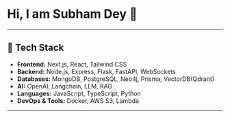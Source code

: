 # Hi, I am Subham Dey 👋

---

## 🚀 Tech Stack
- **Frontend:** Next.js, React, Tailwind CSS
- **Backend:** Node.js, Express, Flask, FastAPI, WebSockets
- **Databases:** MongoDB, PostgreSQL, Neo4j, Prisma, VectorDB(Qdrant)
- **AI:** OpenAI, Langchain, LLM, RAG
- **Languages:** JavaScript, TypeScript, Python
- **DevOps & Tools:** Docker, AWS S3, Lambda

---



